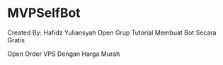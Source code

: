 # MVPSelfBot

Created By: Hafidz Yuliansyah
Open Grup Tutorial Membuat Bot Secara Gratis

Open Order VPS Dengan Harga Murah
